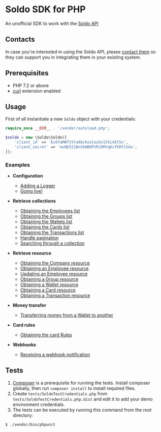 # Soldo SDK for PHP
An unofficial SDK to work with the [Soldo API](https://api-demo.soldocloud.net/documentation)

## Contacts
In case you're interested in using the Soldo API, please [contact them](mailto:businessdevelopment@soldo.com) so they can support you in integrating them in your existing system.

## Prerequisites
- PHP 7.2 or above
- [curl](https://secure.php.net/manual/en/book.curl.php) extension enabled

## Usage

First of all instantiate a new `Soldo` object with your credentials:


```php
require_once __DIR__ . '/vendor/autoload.php';

$soldo = new \Soldo\Soldo([
    'client_id' => 'Eu97aMWTV3ta9AchozCozGn15XiX6t5x',
    'client_secret' => 'msNE5I1BnSkWBHPVRJDMYqKvTKRfCS4a',
]);
```

### Examples
- **Configuration**
    - [Adding a Logger](./examples/configuration.md#adding-a-logger)
    - [Going live!](./examples/configuration.md#going-live)

- **Retrieve collections**
    - [Obtaining the Employees list](./examples/collections.md#obtaining-the-employees-list)
    - [Obtaining the Groups list](./examples/collections.md#obtaining-the-groups-list)
    - [Obtaining the Wallets list](./examples/collections.md#obtaining-the-wallets-list)
    - [Obtaining the Cards list](./examples/collections.md#obtaining-the-cards-list)
    - [Obtaining the Transactions list](./examples/collections.md#obtaining-the-transactions-list)
    - [Handle pagination](./examples/collections.md#handle-pagination)
    - [Searching through a collection](./examples/collections.md#searching-through-a-collection)
    
- **Retrieve resource**
    - [Obtaining the Company resource](./examples/resources.md#obtaining-the-company-resource)
    - [Obtaining an Employee resource](./examples/resources.md#obtaining-an-employee-resource)
    - [Updating an Employee resource](./examples/resources.md#updating-an-employee-resource)
    - [Obtaining a Group resource](./examples/resources.md#obtaining-a-group-resource)
    - [Obtaining a Wallet resource](./examples/resources.md#obtaining-a-wallet-resource)
    - [Obtaining a Card resource](./examples/resources.md#obtaining-a-card-resource)
    - [Obtaining a Transaction resource](./examples/resources.md#obtaining-a-transaction-resource)
    
- **Money transfer**
    - [Transferring money from a Wallet to another](./examples/transfer.md)
   
- **Card rules**
    - [Obtaining the card Rules](./examples/card-rules.md#obtaining-the-card-rules)
    
- **Webhooks**
    - [Receiving a webhook notification](./examples/webhooks.md#receiving-a-webhook-notification)
      
    
## Tests

1. [Composer](https://getcomposer.org/) is a prerequisite for running the tests. Install composer globally, then run `composer install` to install required files.
2. Create `tests/SoldoTestCredentials.php` from `tests/SoldoTestCredentials.php.dist` and edit it to add your demo environment credentials.
3. The tests can be executed by running this command from the root directory:

```bash
$ ./vendor/bin/phpunit
```
